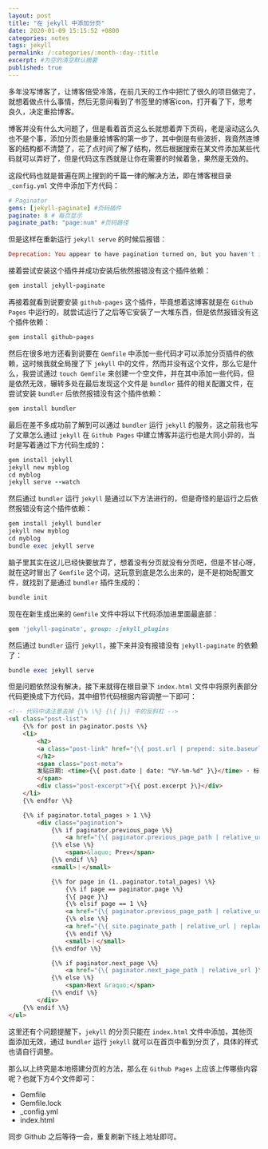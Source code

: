 ```yaml
---
layout: post
title: "在 jekyll 中添加分页"
date: 2020-01-09 15:15:52 +0800
categories: notes
tags: jekyll
permalink: /:categories/:month-:day-:title
excerpt: #为空的清空默认摘要
published: true
---
```

多年没写博客了，让博客倍受冷落，在前几天的工作中把忙了很久的项目做完了，就想着做点什么事情，然后无意间看到了书签里的博客icon，打开看了下，思考良久，决定重拾博客。

博客并没有什么大问题了，但是看着首页这么长就想着弄下页码，老是滚动这么久也不是个事，添加分页也是重拾博客的第一步了，其中倒是有些波折，我竟然连博客的结构都不清楚了，花了点时间了解了结构，然后根据搜索在某文件添加某些代码就可以弄好了，但是代码这东西就是让你在需要的时候着急，果然是无效的。

这段代码也就是普遍在网上搜到的千篇一律的解决方法，即在博客根目录 `_config.yml` 文件中添加下方代码：
```yml
# Paginator
gems: [jekyll-paginate] #页码插件
paginate: 8 # 每页显示
paginate_path: "page:num" #页码路径
```

但是这样在重新运行 `jekyll serve` 的时候后报错：
```ruby
Deprecation: You appear to have pagination turned on, but you haven't included the `jekyll-paginate` gem. Ensure you have `plugins: [jekyll-paginate]` in your configuration file.
```

接着尝试安装这个插件并成功安装后依然报错没有这个插件依赖：
```ruby
gem install jekyll-paginate
```

再接着就看到说要安装 `github-pages` 这个插件，毕竟想着这博客就是在 `Github Pages` 中运行的，就尝试运行了之后等它安装了一大堆东西，但是依然报错没有这个插件依赖：
```ruby
gem install github-pages
```

然后在很多地方还看到说要在 `Gemfile` 中添加一些代码才可以添加分页插件的依赖，这时候我就全局搜了下 `jekyll` 中的文件，然而并没有这个文件，那么它是什么，我尝试通过 `touch Gemfile` 来创建一个空文件，并在其中添加一些代码，但是依然无效，辗转多处在最后发现这个文件是 `bundler` 插件的相关配置文件，在尝试安装 `bundler` 后依然报错没有这个插件依赖：
```ruby
gem install bundler
```

最后在差不多成功前了解到可以通过 `bundler` 运行 `jekyll` 的服务，这之前我也写了文章怎么通过 `jekyll` 在 `Github Pages` 中建立博客并运行也是大同小异的，当时是写着通过下方代码生成的：
```ruby
gem install jekyll
jekyll new myblog
cd myblog
jekyll serve --watch
```

然后通过 `bundler` 运行 `jekyll` 是通过以下方法进行的，但是奇怪的是运行之后依然报错没有这个插件依赖：
```ruby
gem install jekyll bundler
jekyll new myblog
cd myblog
bundle exec jekyll serve
```

脑子里其实在这儿已经快要放弃了，想着没有分页就没有分页吧，但是不甘心呀，就在这时冒出了 `Gemfile` 这个词，这玩意到底是怎么出来的，是不是初始配置文件，就找到了是通过 `bundler` 插件生成的：
```ruby
bundle init
```

现在在新生成出来的 `Gemfile` 文件中将以下代码添加进里面最底部：
```ruby
gem 'jekyll-paginate', group: :jekyll_plugins
```

然后通过  `bundler` 运行 `jekyll`，接下来并没有报错没有 `jekyll-paginate` 的依赖了：
```ruby
bundle exec jekyll serve
```

但是问题依然没有解决，接下来就得在根目录下 `index.html` 文件中将原列表部分代码更换成下方代码，其中细节代码根据内容调整一下即可：
```html
<!-- 代码中请注意去掉 {\% \%} {\{ }\} 中的反斜杠 -->
<ul class="post-list">
    {\% for post in paginator.posts \%}
    <li>
        <h2>
        <a class="post-link" href="{\{ post.url | prepend: site.baseurl }\}">{\{ post.title }\}</a>
        </h2>
        <span class="post-meta">
        发贴日期: <time>{\{ post.date | date: "%Y-%m-%d" }\}</time> · 标签: {\% for tag in post.tags \%}<a href="/tags/#{\{ tag }\}">{\{ tag }\}</a> {\% endfor \%} · 栏目: <a href="/{\{ post.categories }\}">{\{ post.categories }\}</a>
        </span>
        <div class="post-excerpt">{\{ post.excerpt }\}</div>
    </li>
    {\% endfor \%}

    {\% if paginator.total_pages > 1 \%}
        <div class="pagination">
            {\% if paginator.previous_page \%}
                <a href="{\{ paginator.previous_page_path | relative_url }\}">&laquo; Prev</a>
            {\% else \%}
                <span>&laquo; Prev</span>
            {\% endif \%}
            <small>｜</small>

            {\% for page in (1..paginator.total_pages) \%}
                {\% if page == paginator.page \%}
                {\{ page }\}
                {\% elsif page == 1 \%}
                <a href="{\{ paginator.previous_page_path | relative_url }\}">{\{ page }\}</a>
                {\% else \%}
                <a href="{\{ site.paginate_path | relative_url | replace: ':num', page }\}">{\{ page }\}</a>
                {\% endif \%}
                <small>｜</small>
            {\% endfor \%}

            {\% if paginator.next_page \%}
                <a href="{\{ paginator.next_page_path | relative_url }\}">Next &raquo;</a>
            {\% else \%}
                <span>Next &raquo;</span>
            {\% endif \%}
        </div>
    {\% endif \%}
</ul>
```

这里还有个问题提醒下，`jekyll` 的分页只能在 `index.html` 文件中添加，其他页面添加无效，通过 `bundler` 运行 `jekyll` 就可以在首页中看到分页了，具体的样式也请自行调整。

那么以上终究是本地搭建分页的方法，那么在 `Github Pages` 上应该上传哪些内容呢？也就下方4个文件即可：
* Gemfile
* Gemfile.lock
* _config.yml
* index.html

同步 Github 之后等待一会，重复刷新下线上地址即可。